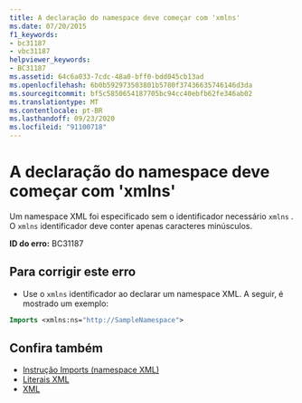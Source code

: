 ```yaml
---
title: A declaração do namespace deve começar com 'xmlns'
ms.date: 07/20/2015
f1_keywords:
- bc31187
- vbc31187
helpviewer_keywords:
- BC31187
ms.assetid: 64c6a033-7cdc-48a0-bff0-bdd045cb13ad
ms.openlocfilehash: 6b0b592973503801b5780f37436635746146d3da
ms.sourcegitcommit: bf5c5850654187705bc94cc40ebfb62fe346ab02
ms.translationtype: MT
ms.contentlocale: pt-BR
ms.lasthandoff: 09/23/2020
ms.locfileid: "91100718"
---
```

# <a name="namespace-declaration-must-start-with-xmlns"></a>A declaração do namespace deve começar com 'xmlns'

Um namespace XML foi especificado sem o identificador necessário `xmlns` . O `xmlns` identificador deve conter apenas caracteres minúsculos.  
  
 **ID do erro:** BC31187  
  
## <a name="to-correct-this-error"></a>Para corrigir este erro  
  
- Use o `xmlns` identificador ao declarar um namespace XML. A seguir, é mostrado um exemplo:
  
```vb  
Imports <xmlns:ns="http://SampleNamespace">  
```  
  
## <a name="see-also"></a>Confira também

- [Instrução Imports (namespace XML)](../language-reference/statements/imports-statement-xml-namespace.md)
- [Literais XML](../language-reference/xml-literals/index.md)
- [XML](../programming-guide/language-features/xml/index.md)

